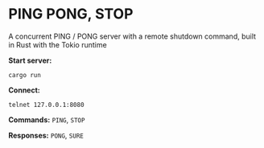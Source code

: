 # PING PONG, STOP
A concurrent PING / PONG server with a remote shutdown command, built in Rust with the Tokio runtime


**Start server:**
```
cargo run
```

**Connect:**
```
telnet 127.0.0.1:8080
```

**Commands:** `PING`, `STOP`

**Responses:** `PONG`, `SURE`
